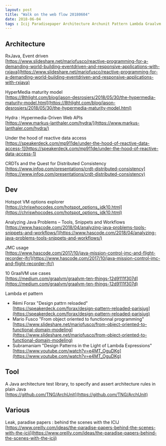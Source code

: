 ```yaml
---
layout: post
title: "Walk on the web flow 20180604"
date: 2018-06-04
tags : Icij Paradisepaper Architecture Archunit Pattern Lambda Graalvm JMC Jvm Crdt Hydra Hypermedia Reactive Rxjava Webflowwalk
---
```


## Architecture

RxJava, Event driven   
[https://www.slideshare.net/mariofusco/reactive-programming-for-a-demanding-world-building-eventdriven-and-responsive-applications-with-rxjava](https://www.slideshare.net/mariofusco/reactive-programming-for-a-demanding-world-building-eventdriven-and-responsive-applications-with-rxjava)

HyperMedia maturity model   
[https://8thlight.com/blog/jason-desrosiers/2018/05/30/the-hypermedia-maturity-model.html](https://8thlight.com/blog/jason-desrosiers/2018/05/30/the-hypermedia-maturity-model.html)

Hydra : Hypermedia-Driven Web APIs    
[https://www.markus-lanthaler.com/hydra/](https://www.markus-lanthaler.com/hydra/)

Under the hood of reactive data access    
[https://speakerdeck.com/mp911de/under-the-hood-of-reactive-data-access-1](https://speakerdeck.com/mp911de/under-the-hood-of-reactive-data-access-1)

CRDTs and the Quest for Distributed Consistency    
[https://www.infoq.com/presentations/crdt-distributed-consistency](https://www.infoq.com/presentations/crdt-distributed-consistency)

## Dev

Hotspot VM options explorer    
[https://chriswhocodes.com/hotspot_options_jdk10.html](https://chriswhocodes.com/hotspot_options_jdk10.html)

Analyzing Java Problems – Tools, Snippets and Workflows    
[https://www.hascode.com/2018/04/analyzing-java-problems-tools-snippets-and-workflows/](https://www.hascode.com/2018/04/analyzing-java-problems-tools-snippets-and-workflows/)

JMC usage    
[https://www.hascode.com/2017/10/java-mission-control-jmc-and-flight-recorder-jfr/](https://www.hascode.com/2017/10/java-mission-control-jmc-and-flight-recorder-jfr/)

10 GraalVM use cases    
[https://medium.com/graalvm/graalvm-ten-things-12d9111f307d](https://medium.com/graalvm/graalvm-ten-things-12d9111f307d)

Lambda et pattern    
* Rémi Forax "Design pattrn reloaded" [https://speakerdeck.com/forax/design-pattern-reloaded-parisjug](https://speakerdeck.com/forax/design-pattern-reloaded-parisjug)
* Mario Fusco "From object oriented to functionnal programming" [https://www.slideshare.net/mariofusco/from-object-oriented-to-functional-domain-modeling](https://www.slideshare.net/mariofusco/from-object-oriented-to-functional-domain-modeling)
* Subramaniam "Design Patterns in the Light of Lambda Expressions" [https://www.youtube.com/watch?v=e4MT_OguDKg](https://www.youtube.com/watch?v=e4MT_OguDKg)

## Tool

A Java architecture test library, to specify and assert architecture rules in plain Java    
[https://github.com/TNG/ArchUnit](https://github.com/TNG/ArchUnit)

## Various

Leak, paradise papers : behind the scenes with the ICIJ    
[https://www.oreilly.com/ideas/the-paradise-papers-behind-the-scenes-with-the-icij](https://www.oreilly.com/ideas/the-paradise-papers-behind-the-scenes-with-the-icij)
